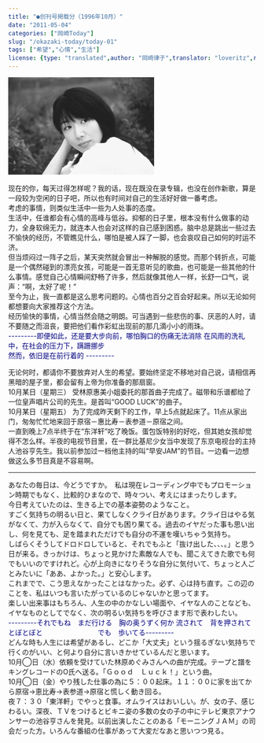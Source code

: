 ```yaml
---
title: "●创刊号掲载分（1996年10月）"
date: "2011-05-04"
categories: ["岡崎Today"]
slug: "/okazaki-today/today-01"
tags: ["希望","心情","生活"]
license: {type: "translated",author: "岡崎律子",translator: "loveritz",reproduced-url: "http://www.ne.jp/asahi/okazaki/book/today/today1.html",reproduced-website: "岡崎律子Book"}
---
```


[![](./images/hoozue.gif)](./images/hoozue.gif)


现在的你，每天过得怎样呢？我的话，现在既没在录专辑，也没在创作新歌，算是一段较为空闲的日子吧，所以也有时间对自己的生活好好做一番考虑。  
考虑的事情，则类似生活中一些为人处事的态度。  
生活中，任谁都会有心情的高峰与低谷。抑郁的日子里，根本没有什么做事的动力，全身软绵无力，就连本人也会对这样的自己感到困惑。脑中总是跳出一些过去不愉快的经历，不管瞧见什么，哪怕是被人踩了一脚，也会哀叹自己如何的时运不济。  
但当烦闷过一阵子之后，某天突然就会冒出一种解脱的感觉。而那个转折点，可能是一个偶然碰到的漂亮女孩，可能是一首无意听见的歌曲，也可能是一些其他的什么事情。感觉自己心情瞬间舒畅了许多，然后就像其他人一样，长舒一口气，说声：“啊，太好了呢！”  
至今为止，我一直都是这么思考问题的。心情也百分之百会好起来。所以无论如何都想要向大家推荐这个方法。  
经历愉快的事情，心情当然会随之明朗。可当遇到一些悲伤的事、厌恶的人时，请不要随之而沮丧，要把他们看作彩虹出现前的那几滴小小的雨珠。  
<span style="color: navy;">---------即便如此，还是要大步向前，哪怕胸口的伤痛无法消除 在风雨的洗礼中，在社会的压力下，蹒跚挪步<br>然而，依旧是在前行着的 ---------</span>  

无论何时，都请你不要放弃对人生的希望。要始终坚定不移地对自己说，请相信再黑暗的屋子里，都会留有上帝为你准备的那扇窗。  
10月某日（星期三） 受林原惠美小姐委托的那首曲子完成了。磁带和乐谱都给了一位皇声唱片公司的先生。是首叫“GOOD LUCK”的曲子。  
10月某日（星期五） 为了完成昨天剩下的工作，早上5点就起床了。11点从家出门，匆匆忙忙地来回于原宿－惠比寿－表参道－原宿之间。  
一直到晚上7点半终于在“东洋轩”吃了晚饭。蛋包饭特别的好吃，但其她女孩却觉得不怎么样。半夜的电视节目里，在一群比基尼少女当中发现了东京电视台的主持人池谷亨先生。我以前参加过一档他主持的叫“早安JAM”的节目。一边看一边想做这么多节目真是不容易啊。

---   
   
あなたの毎日は、今どうですか。　私は現在レコーディング中でもプロモーション時期でもなく、比較的ひまなので、時々つい、考えにはまったりします。  
今日考えていたのは、生きる上での基本姿勢のようなこと。  
すごく気持ちの明るい日と、果てしなくクライ日があります。クライ日はやる気がなくて、力が入らなくて、自分でも困り果てる。過去のイヤだった事も思い出し、何を見ても、足を踏まれただけでも自分の不運を嘆いちゃう気持ち。  
しばらくそうしてドロドロしていると、それでもふと「抜け出した、、、。」と思う日が来る。きっかけは、ちょっと見かけた素敵な人でも、聞こえてきた歌でも何でもいいのですけれど。心が上向きになりそうな自分に気付いて、ちょっと人ごとみたいに「ああ、よかった。」と安心します。  
これまでで、こう思えなかったことはなかった。必ず、心は持ち直す。この辺のことを、私はいつも言いたがっているのじゃないかと思ってます。  
楽しい出来事はもちろん、人生の中のかなしい場面や、イヤな人のことなども、イヤなものとしてでなく、次の明るい気持ちを呼びさます形で表わしたい。  
<span style="color: navy;">---------それでもね　まだ行ける　胸の奥うずく何か</span> <span style="color: navy;"> 流されて　背を押されて　とぼとぼと　　　　　　　　でも　歩いてる---------</span>  
どんな時も人生には希望があるし、どこか「大丈夫」という揺るぎない気持ちで行くのがいい、と何より自分に言いきかせているんだと思います。  
10月◯日（水）依頼を受けていた林原めぐみさんへの曲が完成。テープと譜をキングレコードのO氏へ送る。「Ｇｏｏｄ　Ｌｕｃｋ！」という曲。  
10月◯日（金）やり残した仕事の為に５：００起床。１１：００に家を出てから原宿→恵比寿→表参道→原宿と慌しく動き回る。  
夜７：３０「東洋軒」でやっと食事。オムライスはおいしい。が、女の子、感じわるい。深夜、ＴＶをつけるとビキニ姿の多数の女の子の中にテレビ東京アナウンサーの池谷亨さんを発見。以前出演したことのある「モーニングＪＡＭ」の司会だった方。いろんな番組の仕事があって大変だなあと思いつつ見る。 


